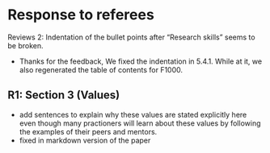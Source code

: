 # Response to referees

Reviews 2: Indentation of the bullet points after “Research skills” seems to be broken.
- Thanks for the feedback, We fixed the indentation in 5.4.1. While at it, we also regenerated the table of contents for F1000.

## R1: Section 3 (Values)
- add sentences to explain why these values are stated explicitly here even though many practioners will learn about these values by following the examples of their peers and mentors. 
- fixed in markdown version of the paper
